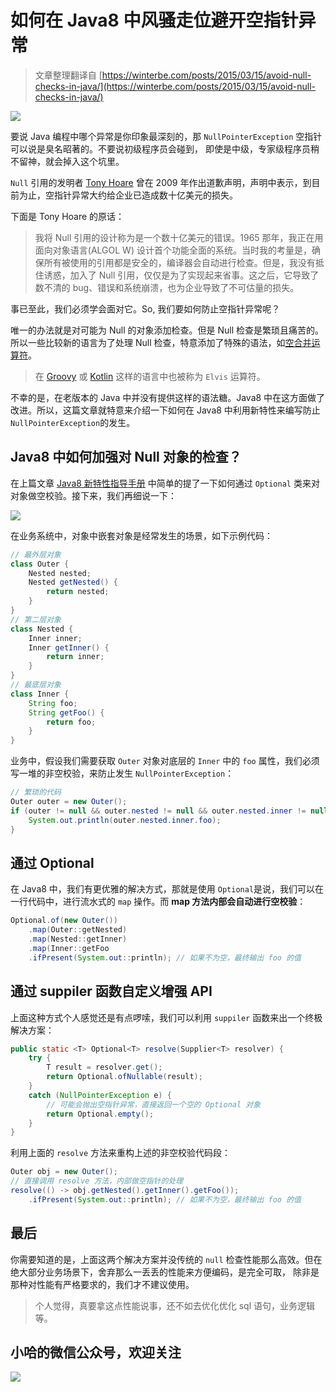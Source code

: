 # 如何在 Java8 中风骚走位避开空指针异常

> 文章整理翻译自 [https://winterbe.com/posts/2015/03/15/avoid-null-checks-in-java/](https://winterbe.com/posts/2015/03/15/avoid-null-checks-in-java/)

![](https://exception-image-bucket.oss-cn-hangzhou.aliyuncs.com/154773518012868)

要说 Java 编程中哪个异常是你印象最深刻的，那 `NullPointerException` 空指针可以说是臭名昭著的。不要说初级程序员会碰到，
即使是中级，专家级程序员稍不留神，就会掉入这个坑里。

`Null` 引用的发明者 [Tony Hoare](http://en.wikipedia.org/wiki/Tony_Hoare) 曾在 2009 年作出道歉声明，声明中表示，到目前为止，空指针异常大约给企业已造成数十亿美元的损失。

下面是 Tony Hoare 的原话：

> 我将 Null 引用的设计称为是一个数十亿美元的错误。1965 那年，我正在用面向对象语言(ALGOL W) 设计首个功能全面的系统。当时我的考量是，确保所有被使用的引用都是安全的，编译器会自动进行检查。但是，我没有抵住诱惑，加入了 Null 引用，仅仅是为了实现起来省事。这之后，它导致了数不清的 bug、错误和系统崩溃，也为企业导致了不可估量的损失。

事已至此，我们必须学会面对它。So, 我们要如何防止空指针异常呢？

唯一的办法就是对可能为 Null 的对象添加检查。但是 Null 检查是繁琐且痛苦的。所以一些比较新的语言为了处理 Null 检查，特意添加了特殊的语法，如[空合并运算符](http://en.wikipedia.org/wiki/Null_coalescing_operator)。

> 在 [Groovy](http://groovy-lang.org/operators.html#_elvis_operator) 或 [Kotlin](http://kotlinlang.org/docs/reference/null-safety.html) 这样的语言中也被称为 `Elvis` 运算符。

不幸的是，在老版本的 Java 中并没有提供这样的语法糖。Java8 中在这方面做了改进。所以，这篇文章就特意来介绍一下如何在 Java8 中利用新特性来编写防止 `NullPointerException`的发生。

## Java8 中如何加强对 Null 对象的检查？

在上篇文章 [Java8 新特性指导手册]() 中简单的提了一下如何通过 `Optional` 类来对对象做空校验。接下来，我们再细说一下：

![](https://exception-image-bucket.oss-cn-hangzhou.aliyuncs.com/154773333584293)

在业务系统中，对象中嵌套对象是经常发生的场景，如下示例代码：

```java
// 最外层对象
class Outer {
    Nested nested;
    Nested getNested() {
        return nested;
    }
}
// 第二层对象
class Nested {
    Inner inner;
    Inner getInner() {
        return inner;
    }
}
// 最底层对象
class Inner {
    String foo;
    String getFoo() {
        return foo;
    }
}
```

业务中，假设我们需要获取 `Outer` 对象对底层的 `Inner` 中的 `foo` 属性，我们必须写一堆的非空校验，来防止发生 `NullPointerException`：

```java
// 繁琐的代码
Outer outer = new Outer();
if (outer != null && outer.nested != null && outer.nested.inner != null) {
    System.out.println(outer.nested.inner.foo);
}
```

## 通过 Optional

在 Java8 中，我们有更优雅的解决方式，那就是使用 `Optional`是说，我们可以在一行代码中，进行流水式的 `map` 操作。而 **map 方法内部会自动进行空校验**：

```java
Optional.of(new Outer())
    .map(Outer::getNested)
    .map(Nested::getInner)
    .map(Inner::getFoo
    .ifPresent(System.out::println); // 如果不为空，最终输出 foo 的值
```

## 通过 suppiler 函数自定义增强 API

上面这种方式个人感觉还是有点啰嗦，我们可以利用 `suppiler` 函数来出一个终极解决方案：

```java
public static <T> Optional<T> resolve(Supplier<T> resolver) {
    try {
        T result = resolver.get();
        return Optional.ofNullable(result);
    }
    catch (NullPointerException e) {
        // 可能会抛出空指针异常，直接返回一个空的 Optional 对象
        return Optional.empty();
    }
}
```

利用上面的 `resolve` 方法来重构上述的非空校验代码段：

```java
Outer obj = new Outer();
// 直接调用 resolve 方法，内部做空指针的处理
resolve(() -> obj.getNested().getInner().getFoo());
    .ifPresent(System.out::println); // 如果不为空，最终输出 foo 的值
```

## 最后

你需要知道的是，上面这两个解决方案并没传统的 `null` 检查性能那么高效。但在绝大部分业务场景下，舍弃那么一丢丢的性能来方便编码，是完全可取，
除非是那种对性能有严格要求的，我们才不建议使用。

> 个人觉得，真要拿这点性能说事，还不如去优化优化 sql 语句，业务逻辑等。

## 小哈的微信公众号，欢迎关注

![](https://exception-image-bucket.oss-cn-hangzhou.aliyuncs.com/154753049695780)

